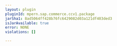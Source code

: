 ```yaml
---
layout: plugin
pluginId: mpern.sap.commerce.ccv1.package
jarSha1: 8ad5064ff428b76fc6429082d03a121df403ded3
isJarAvailable: true
error: NONE
violations: []

---
```

